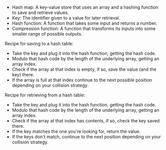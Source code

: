 - Hash map: A key-value store that uses an array and a hashing function to save and retrieve values.
- Key: The identifier given to a value for later retrieval.
- Hash function: A function that takes some input and returns a number.
- Compression function: A function that transforms its inputs into some smaller range of possible outputs.

Recipe for saving to a hash table:

- Take the key and plug it into the hash function, getting the hash code.
- Modulo that hash code by the length of the underlying array, getting an array index.
- Check if the array at that index is empty, if so, save the value (and the key) there.
- If the array is full at that index continue to the next possible position depending on your collision strategy.

Recipe for retrieving from a hash table:

- Take the key and plug it into the hash function, getting the hash code.
- Modulo that hash code by the length of the underlying array, getting an array index.
- Check if the array at that index has contents, if so, check the key saved there.
- If the key matches the one you're looking for, return the value.
- If the keys don't match, continue to the next position depending on your collision strategy.
